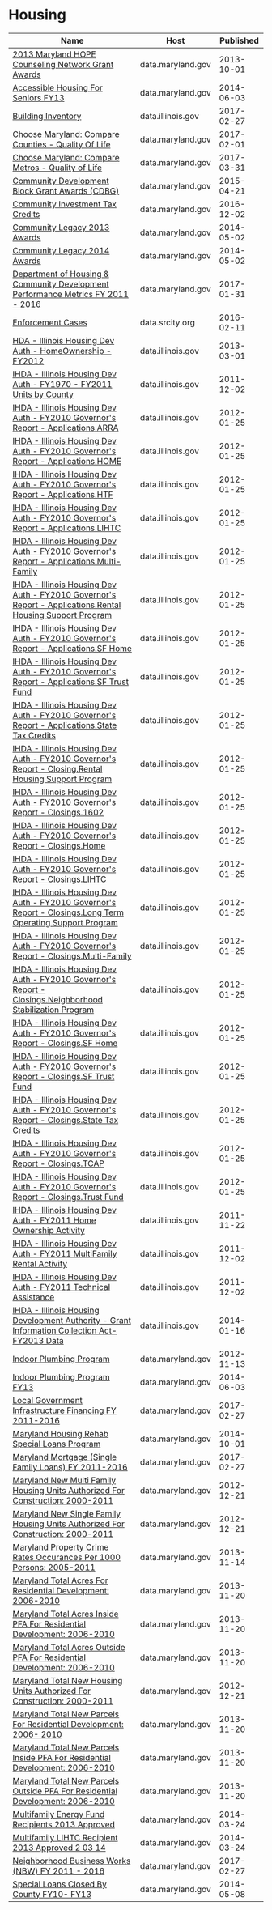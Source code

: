 # Housing

Name | Host | Published
---- | ---- | ---------
[2013 Maryland HOPE Counseling Network Grant Awards](../datasets/xmse-9b3g.md) | data.maryland.gov | 2013-10-01
[Accessible Housing For Seniors FY13](../datasets/9itr-7h69.md) | data.maryland.gov | 2014-06-03
[Building Inventory](../datasets/utd5-tdr2.md) | data.illinois.gov | 2017-02-27
[Choose Maryland: Compare Counties - Quality Of Life](../datasets/dyym-bjv4.md) | data.maryland.gov | 2017-02-01
[Choose Maryland: Compare Metros - Quality of Life](../datasets/yjpu-x8hr.md) | data.maryland.gov | 2017-03-31
[Community Development Block Grant Awards (CDBG)](../datasets/qubt-bv3h.md) | data.maryland.gov | 2015-04-21
[Community Investment Tax Credits](../datasets/7gad-cuav.md) | data.maryland.gov | 2016-12-02
[Community Legacy 2013 Awards](../datasets/nqax-y2nk.md) | data.maryland.gov | 2014-05-02
[Community Legacy 2014 Awards](../datasets/tecw-t2fs.md) | data.maryland.gov | 2014-05-02
[Department of Housing & Community Development Performance Metrics FY 2011 - 2016](../datasets/tay4-rqsd.md) | data.maryland.gov | 2017-01-31
[Enforcement Cases](../datasets/vvka-2nem.md) | data.srcity.org | 2016-02-11
[HDA - Illinois Housing Dev Auth - HomeOwnership - FY2012](../datasets/spg7-snr5.md) | data.illinois.gov | 2013-03-01
[IHDA - Illinois Housing Dev Auth - FY1970 - FY2011 Units by County](../datasets/cyjr-wy8k.md) | data.illinois.gov | 2011-12-02
[IHDA - Illinois Housing Dev Auth - FY2010 Governor's Report - Applications.ARRA](../datasets/cmfb-ymdn.md) | data.illinois.gov | 2012-01-25
[IHDA - Illinois Housing Dev Auth - FY2010 Governor's Report - Applications.HOME](../datasets/8zbq-e3e9.md) | data.illinois.gov | 2012-01-25
[IHDA - Illinois Housing Dev Auth - FY2010 Governor's Report - Applications.HTF](../datasets/butq-62sh.md) | data.illinois.gov | 2012-01-25
[IHDA - Illinois Housing Dev Auth - FY2010 Governor's Report - Applications.LIHTC](../datasets/s6bt-8j78.md) | data.illinois.gov | 2012-01-25
[IHDA - Illinois Housing Dev Auth - FY2010 Governor's Report - Applications.Multi-Family](../datasets/tr8p-prhd.md) | data.illinois.gov | 2012-01-25
[IHDA - Illinois Housing Dev Auth - FY2010 Governor's Report - Applications.Rental Housing Support Program](../datasets/c72f-kjd5.md) | data.illinois.gov | 2012-01-25
[IHDA - Illinois Housing Dev Auth - FY2010 Governor's Report - Applications.SF Home](../datasets/jvnj-krc2.md) | data.illinois.gov | 2012-01-25
[IHDA - Illinois Housing Dev Auth - FY2010 Governor's Report - Applications.SF Trust Fund](../datasets/re3b-b333.md) | data.illinois.gov | 2012-01-25
[IHDA - Illinois Housing Dev Auth - FY2010 Governor's Report - Applications.State Tax Credits](../datasets/hv6k-swkq.md) | data.illinois.gov | 2012-01-25
[IHDA - Illinois Housing Dev Auth - FY2010 Governor's Report - Closing.Rental Housing Support Program](../datasets/95z6-3mip.md) | data.illinois.gov | 2012-01-25
[IHDA - Illinois Housing Dev Auth - FY2010 Governor's Report - Closings.1602](../datasets/9wtu-vcix.md) | data.illinois.gov | 2012-01-25
[IHDA - Illinois Housing Dev Auth - FY2010 Governor's Report - Closings.Home](../datasets/uyuj-n4h5.md) | data.illinois.gov | 2012-01-25
[IHDA - Illinois Housing Dev Auth - FY2010 Governor's Report - Closings.LIHTC](../datasets/rjrq-j8q2.md) | data.illinois.gov | 2012-01-25
[IHDA - Illinois Housing Dev Auth - FY2010 Governor's Report - Closings.Long Term Operating Support Program](../datasets/wbyx-c7s3.md) | data.illinois.gov | 2012-01-25
[IHDA - Illinois Housing Dev Auth - FY2010 Governor's Report - Closings.Multi-Family](../datasets/m2dq-yv7x.md) | data.illinois.gov | 2012-01-25
[IHDA - Illinois Housing Dev Auth - FY2010 Governor's Report - Closings.Neighborhood Stabilization Program](../datasets/54us-trtn.md) | data.illinois.gov | 2012-01-25
[IHDA - Illinois Housing Dev Auth - FY2010 Governor's Report - Closings.SF Home](../datasets/kdh8-qycw.md) | data.illinois.gov | 2012-01-25
[IHDA - Illinois Housing Dev Auth - FY2010 Governor's Report - Closings.SF Trust Fund](../datasets/apfj-rhg6.md) | data.illinois.gov | 2012-01-25
[IHDA - Illinois Housing Dev Auth - FY2010 Governor's Report - Closings.State Tax Credits](../datasets/thdm-e6xz.md) | data.illinois.gov | 2012-01-25
[IHDA - Illinois Housing Dev Auth - FY2010 Governor's Report - Closings.TCAP](../datasets/y73p-kwm7.md) | data.illinois.gov | 2012-01-25
[IHDA - Illinois Housing Dev Auth - FY2010 Governor's Report - Closings.Trust Fund](../datasets/ygnu-47c6.md) | data.illinois.gov | 2012-01-25
[IHDA - Illinois Housing Dev Auth - FY2011 Home Ownership Activity](../datasets/7d69-4cty.md) | data.illinois.gov | 2011-11-22
[IHDA - Illinois Housing Dev Auth - FY2011 MultiFamily Rental Activity](../datasets/r5cp-54ty.md) | data.illinois.gov | 2011-12-02
[IHDA - Illinois Housing Dev Auth - FY2011 Technical Assistance](../datasets/gzwh-nakt.md) | data.illinois.gov | 2011-12-02
[IHDA - Illinois Housing Development Authority - Grant Information Collection Act- FY2013 Data](../datasets/7a5h-y3c7.md) | data.illinois.gov | 2014-01-16
[Indoor Plumbing Program](../datasets/nn3z-6ak2.md) | data.maryland.gov | 2012-11-13
[Indoor Plumbing Program FY13](../datasets/ew7w-4nvh.md) | data.maryland.gov | 2014-06-03
[Local Government Infrastructure Financing FY 2011-2016](../datasets/4est-kgbm.md) | data.maryland.gov | 2017-02-27
[Maryland Housing Rehab Special Loans Program](../datasets/serw-bgag.md) | data.maryland.gov | 2014-10-01
[Maryland Mortgage (Single Family Loans) FY 2011-2016](../datasets/atvu-9iwx.md) | data.maryland.gov | 2017-02-27
[Maryland New Multi Family Housing Units Authorized For Construction: 2000-2011](../datasets/pz3y-chyn.md) | data.maryland.gov | 2012-12-21
[Maryland New Single Family Housing Units Authorized For Construction: 2000-2011](../datasets/4br4-qbf4.md) | data.maryland.gov | 2012-12-21
[Maryland Property Crime Rates Occurances Per 1000 Persons: 2005-2011](../datasets/7ks4-3r3s.md) | data.maryland.gov | 2013-11-14
[Maryland Total Acres For Residential Development: 2006-2010](../datasets/p4s2-mc7r.md) | data.maryland.gov | 2013-11-20
[Maryland Total Acres Inside PFA For Residential Development: 2006-2010](../datasets/f3qh-wtyk.md) | data.maryland.gov | 2013-11-20
[Maryland Total Acres Outside PFA For Residential Development: 2006-2010](../datasets/hm86-3au5.md) | data.maryland.gov | 2013-11-20
[Maryland Total New Housing Units Authorized For Construction: 2000-2011](../datasets/c7z9-v9mr.md) | data.maryland.gov | 2012-12-21
[Maryland Total New Parcels For Residential Development: 2006- 2010](../datasets/6umw-84d2.md) | data.maryland.gov | 2013-11-20
[Maryland Total New Parcels Inside PFA For Residential Development: 2006-2010](../datasets/gbgn-2wu5.md) | data.maryland.gov | 2013-11-20
[Maryland Total New Parcels Outside PFA For Residential Development: 2006-2010](../datasets/afh5-ag7t.md) | data.maryland.gov | 2013-11-20
[Multifamily Energy Fund Recipients 2013 Approved](../datasets/yjxi-zyut.md) | data.maryland.gov | 2014-03-24
[Multifamily LIHTC Recipient 2013 Approved 2 03 14](../datasets/tjss-tqry.md) | data.maryland.gov | 2014-03-24
[Neighborhood Business Works (NBW) FY 2011 - 2016](../datasets/xhfz-cz2z.md) | data.maryland.gov | 2017-02-27
[Special Loans Closed By County FY10- FY13](../datasets/8i2z-3urs.md) | data.maryland.gov | 2014-05-08

